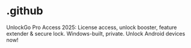 # .github
UnlockGo Pro Access 2025: License access, unlock booster, feature extender &amp; secure lock. Windows-built, private. Unlock Android devices now!
